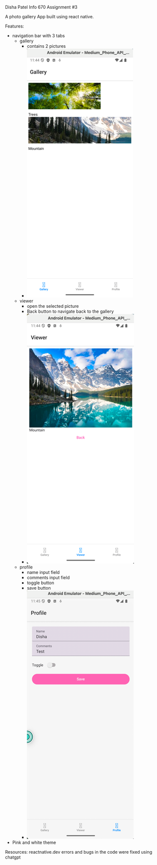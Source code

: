 Disha Patel 
Info 670 
Assignment #3

A photo gallery App built using react native.

Features:
- navigation bar with 3 tabs 
  - gallery 
    - contains 2 pictures
    - ![img.png](img.png)
  - viewer
    - open the selected picture
    - Back button to navigate back to the gallery 
    - ![img_1.png](img_1.png)
  - profile 
    - name input field 
    - comments input field 
    - toggle button
    - save button 
    - ![img_2.png](img_2.png)
- Pink and white theme 

Resources: 
reactnative.dev
errors and bugs in the code were fixed using chatgpt 
